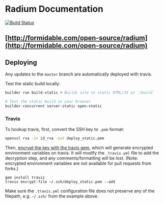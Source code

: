 Radium Documentation
======================

[![Build Status](https://travis-ci.org/FormidableLabs/radium-docs.svg?branch=master)](https://travis-ci.org/FormidableLabs/radium-docs)

## **[http://formidable.com/open-source/radium](http://formidable.com/open-source/radium)**

## Deploying

Any updates to the `master` branch are automatically deployed with travis.

Test the static build locally:
```sh
builder run build-static # Builds site to static HTML/JS in `/build`

# Test the static build in your browser
builder concurrent server-static open-static
```

### Travis

To hookup travis, first, convert the SSH key to `.pem` format:

```sh 
openssl rsa -in id_rsa -out deploy_static.pem
```

Then, [encrypt the key with the travis gem](https://docs.travis-ci.com/user/encrypting-files/), which will generate encrypted environment variables on travis. It will modify the `.travis.yml` file to add the decryption step, and any comments/formatting will be lost. (Note: encrypted environment variables are not available for pull requests from forks.)

```
gem install travis
travis encrypt-file ~/.ssh/deploy_static.pem --add
```

Make sure the `.travis.yml` configuration file does not preserve any of the filepath, e.g. `~/.ssh/` from the example above.
